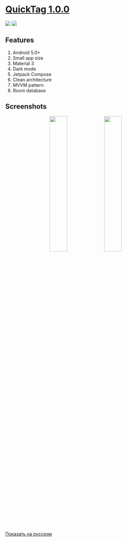 # <a href="https://github.com/Keddnyo/QuickTag/releases/latest">QuickTag 1.0.0</a>

<a href="https://github.com/Keddnyo/QuickTag/releases"><img src="https://img.shields.io/github/downloads/keddnyo/quicktag/total?style=for-the-badge"></a>
<a href="https://github.com/Keddnyo/QuickTag/releases/latest"><img src="https://img.shields.io/github/downloads/keddnyo/quicktag/latest/total?label=Latest%20downloads&style=for-the-badge"></a>

## Features
1. Android 5.0+
2. Small app size
3. Material 3
4. Dark mode
5. Jetpack Compose
6. Clean architecture
7. MVVM pattern
8. Room database

## Screenshots
<p align="center">
  <img src="https://user-images.githubusercontent.com/65981689/219975008-ef22ed4f-9e05-4e21-b68f-1600573a0af2.png" max-width="100%" width="33%">
  <img src="https://user-images.githubusercontent.com/65981689/219975100-d78d8caf-87b3-46e1-b0e6-57bd2dfc1353.png" max-width="100%" width="33%">
</p>

[Показать на русском](https://github.com/Keddnyo/QuickTag/blob/master/README.ru-RU.md)
